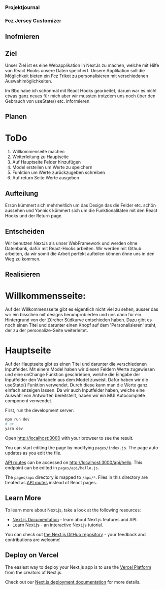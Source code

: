 ### Projektjournal

### Fcz Jersey Customizer

## Inofmieren

## Ziel

Unser Ziel ist es eine Webapplikation in NextJs zu machen, welche mit Hilfe von React Hooks unsere Daten speichert. Unsere Applikation soll die Möglichkeit bieten ein Fcz Trikot zu
personalisieren mit verschiedenen Auswahlmöglichkeiten.

Im Bbc habe ich schonmal mit React Hooks gearbeitet, darum war es nicht etwas ganz neues für mich aber wir mussten trotzdem uns noch über den Gebrauch von useState() etc. informieren.



## Planen

# ToDo

1. Willkommenseite machen
2. Weiterleitung zu Hauptseite
3. Auf Hauptseite Felder hinzufügen
4. Model erstellen um Werte zu speichern
5. Funktion um Werte zurückzugeben schreiben
6. Auf return Seite Werte ausgeben

## Aufteilung

Erson kümmert sich mehrheitlich um das Design das die Felder etc. schön aussehen und Yannick kümmert sich um die Funktionalitäten mit den React Hooks und der Return page.

## Entscheiden

Wir benutzen NextJs als unser WebFramework und werden ohne Datenbank, dafür mit React-Hooks arbeiten. Wir werden mit Github arbeiten, da wir somit die Arbeit perfekt aufteilen können ôhne uns in den Weg zu kommen.

## Realisieren

# Willkommensseite:

Auf der Willkommensseite gibt es eigentlich nicht viel zu sehen, ausser das wir ein bisschen mit designs herumprobierten und uns dann für ein Hintergrund von der Zürcher Südkurve entschieden haben. Dazu gibt es noch einen Titel und darunter einen Knopf auf dem 'Personalisieren' steht, der zu der personalize-Seite weiterleitet. 

# Hauptseite 

Auf der Hauptseite gibt es einen Titel und darunter die verschiedenen Inputfelder. Mit einem Model haben wir diesen Feldern Werte zugewiesen und eine onChange Funktion geschrieben,
welche die Eingabe der Inputfelder den Variabeln aus dem Model zuweist. Dafür haben wir die useState() Funktion verwendet. Durch diese kann man die Werte ganz einfach anzeigen lassen.
Da wir auch Inputfelder haben, welche eine Auswahl von Antworten bereitstellt, haben wir ein MUI Autocomplete component verwendet. 




First, run the development server:

```bash
npm run dev
# or
yarn dev
```

Open [http://localhost:3000](http://localhost:3000) with your browser to see the result.

You can start editing the page by modifying `pages/index.js`. The page auto-updates as you edit the file.

[API routes](https://nextjs.org/docs/api-routes/introduction) can be accessed on [http://localhost:3000/api/hello](http://localhost:3000/api/hello). This endpoint can be edited in `pages/api/hello.js`.

The `pages/api` directory is mapped to `/api/*`. Files in this directory are treated as [API routes](https://nextjs.org/docs/api-routes/introduction) instead of React pages.

## Learn More

To learn more about Next.js, take a look at the following resources:

- [Next.js Documentation](https://nextjs.org/docs) - learn about Next.js features and API.
- [Learn Next.js](https://nextjs.org/learn) - an interactive Next.js tutorial.

You can check out [the Next.js GitHub repository](https://github.com/vercel/next.js/) - your feedback and contributions are welcome!

## Deploy on Vercel

The easiest way to deploy your Next.js app is to use the [Vercel Platform](https://vercel.com/new?utm_medium=default-template&filter=next.js&utm_source=create-next-app&utm_campaign=create-next-app-readme) from the creators of Next.js.

Check out our [Next.js deployment documentation](https://nextjs.org/docs/deployment) for more details.
